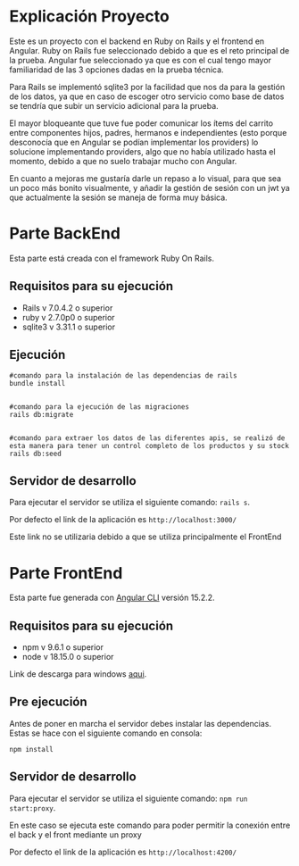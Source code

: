 # Explicación Proyecto

Este es un proyecto con el backend en Ruby on Rails y el frontend en Angular.
Ruby on Rails fue seleccionado debido a que es el reto principal de la prueba.
Angular fue seleccionado ya que es con el cual tengo mayor familiaridad de las 3 opciones dadas en la prueba técnica.

Para Rails se implementó sqlite3 por la facilidad que nos da para la gestión de los datos, ya que en caso de escoger otro servicio como base de datos se tendría que subir un servicio adicional para la prueba.

El mayor bloqueante que tuve fue poder comunicar los ítems del carrito entre componentes hijos, padres, hermanos e independientes (esto porque desconocía que en Angular se podían implementar los providers) lo solucione implementando providers, algo que no había utilizado hasta el momento, debido a que no suelo trabajar mucho con Angular.

En cuanto a mejoras me gustaría darle un repaso a lo visual, para que sea un poco más bonito visualmente, y añadir la gestión de sesión con un jwt ya que actualmente la sesión se maneja de forma muy básica.

# Parte BackEnd

Esta parte está creada con el framework Ruby On Rails.

## Requisitos para su ejecución

- Rails v 7.0.4.2 o superior
- ruby v 2.7.0p0 o superior
- sqlite3 v 3.31.1 o superior

## Ejecución

```
#comando para la instalación de las dependencias de rails
bundle install


#comando para la ejecución de las migraciones
rails db:migrate


#comando para extraer los datos de las diferentes apis, se realizó de esta manera para tener un control completo de los productos y su stock
rails db:seed
```
## Servidor de desarrollo

Para ejecutar el servidor se utiliza el siguiente comando: `rails s`.

Por defecto el link de la aplicación es `http://localhost:3000/`

Este link no se utilizaria debido a que se utiliza principalmente el FrontEnd


# Parte FrontEnd

Esta parte fue generada con [Angular CLI](https://github.com/angular/angular-cli) versión 15.2.2.

## Requisitos para su ejecución

- npm v 9.6.1 o superior
- node v 18.15.0 o superior

Link de descarga para windows [aqui](https://nodejs.org/en/download/current/).

## Pre ejecución

Antes de poner en marcha el servidor debes instalar las dependencias. Estas se hace con el siguiente comando en consola:

```
npm install
```

## Servidor de desarrollo

Para ejecutar el servidor se utiliza el siguiente comando: `npm run start:proxy`.

En este caso se ejecuta este comando para poder permitir la conexión entre el back y el front mediante un proxy

Por defecto el link de la aplicación es `http://localhost:4200/`